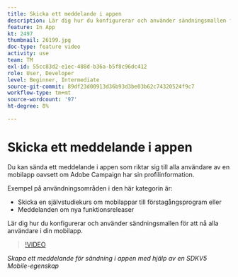 ```yaml
---
title: Skicka ett meddelande i appen
description: Lär dig hur du konfigurerar och använder sändningsmallen för att nå alla användare i din mobilapp.
feature: In App
kt: 2497
thumbnail: 26199.jpg
doc-type: feature video
activity: use
team: TM
exl-id: 55cc83d2-e1ec-488d-b36a-b5f8c96dc412
role: User, Developer
level: Beginner, Intermediate
source-git-commit: 89df23d00913d36b93d3be03b62c74320524f9c7
workflow-type: tm+mt
source-wordcount: '97'
ht-degree: 8%

---
```


# Skicka ett meddelande i appen

Du kan sända ett meddelande i appen som riktar sig till alla användare av en mobilapp oavsett om Adobe Campaign har sin profilinformation.

Exempel på användningsområden i den här kategorin är:

* Skicka en självstudiekurs om mobilappar till förstagångsprogram eller
* Meddelanden om nya funktionsreleaser

Lär dig hur du konfigurerar och använder sändningsmallen för att nå alla användare i din mobilapp.

>[!VIDEO](https://video.tv.adobe.com/v/26199?quality=12&learn=on)

*Skapa ett meddelande för sändning i appen med hjälp av en SDKV5 Mobile-egenskap*
